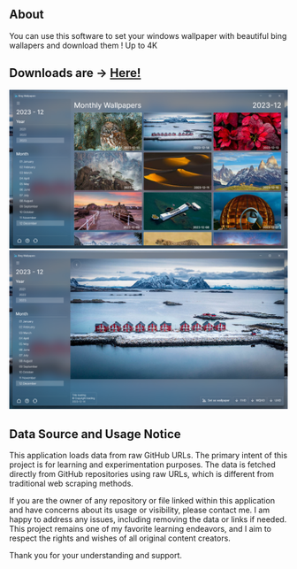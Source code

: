 ## About

You can use this software to set your windows wallpaper with beautiful bing wallapers and download them ! Up to 4K

## Downloads are -> [Here!](https://github.com/nalindard/bing-wallpapers/releases/)

![Scrennshots](/images/Screenshot1.png "Screenshots 1")
![Scrennshots](/images/Screenshot2.png "Screenshots 2")


## Data Source and Usage Notice
This application loads data from raw GitHub URLs. The primary intent of this project is for learning and experimentation purposes. The data is fetched directly from GitHub repositories using raw URLs, which is different from traditional web scraping methods.

If you are the owner of any repository or file linked within this application and have concerns about its usage or visibility, please contact me. I am happy to address any issues, including removing the data or links if needed. This project remains one of my favorite learning endeavors, and I aim to respect the rights and wishes of all original content creators.

Thank you for your understanding and support.
